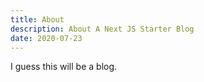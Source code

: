 ```yaml
---
title: About
description: About A Next JS Starter Blog
date: 2020-07-23
---
```


I guess this will be a blog.

